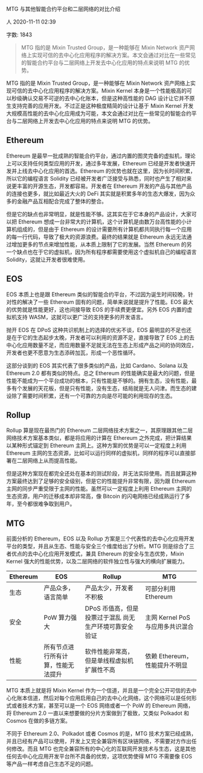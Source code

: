 MTG 与其他智能合约平台和二层网络的对比介绍

人
2020-11-11 02:39

字数: 1843
> MTG 指的是 Mixin Trusted Group，是一种能够在 Mixin Network 资产网络上实现可信的去中心化应用程序的解决方案。本文会通过对比在一些常见的智能合约平台与二层网络上开发去中心化应用的特点来说明 MTG 的优势。

MTG 指的是 Mixin Trusted Group，是一种能够在 Mixin Network 资产网络上实现可信的去中心化应用程序的解决方案。Mixin Kernel 本身是一个性能极高的可以秒级确认交易不可逆的去中心化账本，但是这种高性能的 DAG 设计让它并不原生支持完善的应用开发。不过正是这种极度精简的设计让基于 Mixin Kernel 开发大规模高性能的去中心化应用成为可能，本文会通过对比在一些常见的智能合约平台与二层网络上开发去中心化应用的特点来说明 MTG 的优势。
## Ethereum

Ethereum 是最早一批成熟的智能合约平台，通过内置的图灵完备的虚拟机，理论上可以支持任何类型应用的开发，通过多年发展，Ethereum 已经是开发者快速开发并上线去中心化应用的首选。Ethereum 的优势也就在这里，因为长时间积累，所以它的编程语言 Solidity 已经被开发者广泛接受与熟悉，同时也产生了相对来说更丰富的开源生态，开发都容易。开发者在 Ethereum 开发的产品与其他产品的连接也更多，就比如最近大火的 DeFi 其实就是积累多年的生态大爆发，因为众多的金融产品互相配合完成了整体的整合。

但是它的缺点也非常明显，就是性能不够。这其实在于它本身的产品设计，大家可以把 Ethereum 想成一台非常大的计算机，这个计算机是由数万台高性能的小计算机组成的，但是由于 Ethereum 的设计需要所有计算机都共同执行每一个应用的每一行代码，导致了极大的资源浪费。最终的结果就是 Ethereum 永远无法通过增加更多的节点来增加性能，从本质上限制了它的发展。当然 Ethereum 的另一个缺点也在于它的虚拟机，因为所有程序都需要使用这个虚拟机自己的编程语言 Solidity，这就让开发者很难使用。
## EOS

EOS 本质上也是跟 Ethereum 类似的智能合约平台，不过因为诞生时间较晚，针对性的解决了一些 Ethereum 固有的问题，简单来说就是提升了性能。EOS 最大的优势就是性能更好，这也间接导致 EOS 的手续费更便宜。另外 EOS 内置的虚拟机支持 WASM，这就可以更广泛的支持更多的开发语言。

抛开 EOS 在 DPoS 这种共识机制上的选择的优劣不谈，EOS 最明显的不足也还是在于它的生态起步太晚，开发者可以利用的资源不足，直接导致了 EOS 上的去中心化应用数量不足，而应用数量不足就无法在生态上形成产品之间的协同效应，开发者也更不愿意为生态添砖加瓦，形成一个恶性循环。

这部分谈到的 EOS 其实代表了很多类似的产品，比如 Cardano、Solana 以及 Ethereum 2.0 都有类似的特点。总之 Ethereum 的性能确实是最大的问题，但是性能不能成为一个平台成功的根本，只有性能是不够的。拥有生态，没有性能，最多有个发展的天花板，但是只有性能，没有生态，结局就是无人问津。而生态的建设除了需要时间积累，还有一个可靠的方向是尽可能的利用现存的生态。
## Rollup

Rollup 算是现在最热门的 Ethereum 二层网络技术方案之一，其原理跟其他二层网络技术方案基本类似，都是将应用的计算在 Ethereum 之外完成，把计算结果以某种形式锚定到 Ethereum 主网上。这种方案的优势是可以一定程度上利用 Ethereum 主网的生态资源，比如可以运行同样的虚拟机，同样的程序可以直接部署在二层网络上从而提高性能。

但是这种方案现在都完全还处在基本的测试阶段，并无法实际使用。而且就算这种方案最终达到了足够的安全级别，但是它的性能提升非常有限，因为跟 Ethereum 主网的同步严重受限于主网的性能。虽然可以一定程度上利用 Ethereum 主网的生态资源，用户的迁移成本却非常高，像 Bitcoin 的闪电网络已经成熟运行了多年，至今都很难争取到用户。
## MTG

前面分析的 Ethereum，EOS 以及 Rollup 方案是三个代表性的去中心化应用开发平台的类型，并且从生态、性能与安全三个维度给出了分析。MTG 则是综合了三者优点的去中心化应用开发模式，兼具 Ethereum 的安全与生态优势，Mixin Kernel 强大的性能优势，以及二层网络的软件独立性与强大的横向扩展能力。

 |Ethereum | EOS | Rollup | MTG |
|----|----|------|-----|
|生态| 	产品众多，语言简单 | 产品太少，开发者不积极 |可部分利用 Ethereum | 可充分使用所有软件生态|
|安全| 	PoW 算力强大| 	DPoS 币值高，但是投票过于混乱 	尚无生产环境可靠安全验证|主网 Kernel PoS 与应用多共识混合|
|性能| 	所有节点进行所有计算，性能无法提升|软件性能非常高，但是单线程虚拟机扩展性不高|依赖 Ethereum，性能提升不明显|主网 Kernel 性能无上限，应用计算全部独立无限扩展|

MTG 本质上就是将 Mixin Kernel 作为一个信道，并且是一个完全公开可信的去中心化账本信道，然后对每个应用启用自己的去中心化网络，这个网络可以是任何形式或者技术方案，甚至可以是一个 EOS 网络或者一个 PoW 的 Ethereum 网络，将 Ethereum 2.0 一直以来想要做的分片方案做到了极致，又类似 Polkadot 和 Cosmos 在做的多链方案。

不同于 Ethereum 2.0、Polkadot 或者 Cosmos 的是，MTG 技术方案已经成熟，并且已经有产品可以使用，开发上又完全兼容所有区块链网络，不需要对方作出任何修改。而且 MTG 也完全兼容所有的中心化的互联网开发技术与生态，这是其他任何去中心化应用开发平台所不具备的优势，这项优势使得 MTG 不需要像 EOS 等产品一样考虑自己生态不足的问题。
